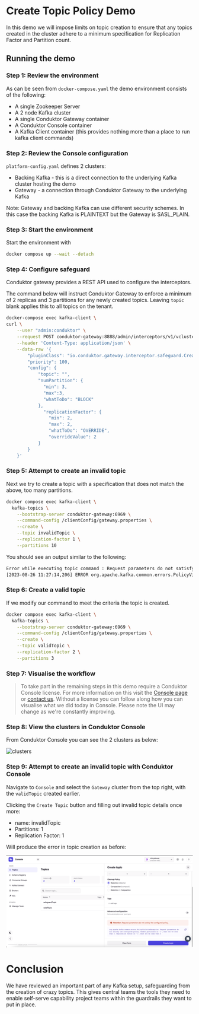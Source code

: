 # Create Topic Policy Demo

In this demo we will impose limits on topic creation to ensure that any topics created in the cluster adhere to a minimum specification for Replication Factor and Partition count.

## Running the demo

### Step 1: Review the environment

As can be seen from `docker-compose.yaml` the demo environment consists of the following:

* A single Zookeeper Server
* A 2 node Kafka cluster
* A single Conduktor Gateway container
* A Conduktor Console container
* A Kafka Client container (this provides nothing more than a place to run kafka client commands)

### Step 2: Review the Console configuration

`platform-config.yaml` defines 2 clusters:

* Backing Kafka - this is a direct connection to the underlying Kafka cluster hosting the demo
* Gateway - a connection through Conduktor Gateway to the underlying Kafka

Note: Gateway and backing Kafka can use different security schemes. 
In this case the backing Kafka is PLAINTEXT but the Gateway is SASL_PLAIN.

### Step 3: Start the environment

Start the environment with

```bash
docker compose up --wait --detach

```

### Step 4: Configure safeguard

Conduktor gateway provides a REST API used to configure the interceptors.

The command below will instruct Conduktor Gateway to enforce a minimum of 2 replicas and 3 partitions for any newly created topics. Leaving `topic` blank applies this to all topics on the tenant.

```bash
docker-compose exec kafka-client \
curl \
    --user "admin:conduktor" \
    --request POST conduktor-gateway:8888/admin/interceptors/v1/vcluster/someCluster/username/someUsername/interceptor/guard-create-topics \
    --header 'Content-Type: application/json' \
    --data-raw '{
        "pluginClass": "io.conduktor.gateway.interceptor.safeguard.CreateTopicPolicyPlugin",
        "priority": 100,
        "config": { 
            "topic": "",
            "numPartition": {
              "min": 3,
              "max":3,
              "whatToDo": "BLOCK"
            },
              "replicationFactor": {
                "min": 2,
                "max": 2,
                "whatToDo": "OVERRIDE",
                "overrideValue": 2
            }
        }
    }'
```

### Step 5: Attempt to create an invalid topic

Next we try to create a topic with a specification that does not match the above, too many partitions.

```bash
docker compose exec kafka-client \
  kafka-topics \
    --bootstrap-server conduktor-gateway:6969 \
    --command-config /clientConfig/gateway.properties \
    --create \
    --topic invalidTopic \
    --replication-factor 1 \
    --partitions 10
```

You should see an output similar to the following:

```bash
Error while executing topic command : Request parameters do not satisfy the configured policy. Topic 'invalidTopic' with number partitions is '10', must not be greater than 3
[2023-08-26 11:27:14,206] ERROR org.apache.kafka.common.errors.PolicyViolationException: Request parameters do not satisfy the configured policy. Topic 'invalidTopic' with number partitions is '10', must not be greater than 3
```
### Step 6: Create a valid topic

If we modify our command to meet the criteria the topic is created.

```bash
docker compose exec kafka-client \
  kafka-topics \
    --bootstrap-server conduktor-gateway:6969 \
    --command-config /clientConfig/gateway.properties \
    --create \
    --topic validTopic \
    --replication-factor 2 \
    --partitions 3
```
### Step 7: Visualise the workflow

> To take part in the remaining steps in this demo require a Conduktor Console license. For more information on this visit the [Console page](https://www.conduktor.io/console/) or [contact us](https://www.conduktor.io/contact/). 
> Without a license you can follow along how you can visualise what we did today in Console. Please note the UI may change as we're constantly improving.
### Step 8: View the clusters in Conduktor Console

From Conduktor Console you can see the 2 clusters as below:

![clusters](images/clusters.png "Clusters")

### Step 9: Attempt to create an invalid topic with Conduktor Console

Navigate to `Console` and select the `Gateway` cluster from the top right, with the `validTopic` created earlier.

Clicking the `Create Topic` button and filling out invalid topic details once more:

* name: invalidTopic
* Partitions: 1
* Replication Factor: 1

Will produce the error in topic creation as before:

![create a topic](images/invalid_topic.png "Attempt to create an invalid topic")

# Conclusion
We have reviewed an important part of any Kafka setup, safeguarding from the creation of crazy topics. This gives central teams the tools they need to enable self-serve capability project teams within the guardrails they want to put in place.